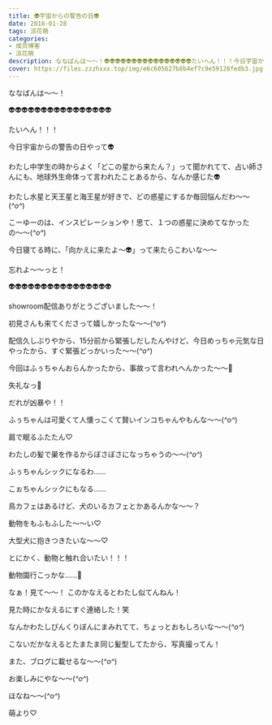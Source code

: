 ```yaml
---
title: 👽宇宙からの警告の日👽
date: 2018-01-28
tags: 涼花萌
categories: 
- 成员博客
- 涼花萌
description: ななばんは〜〜！👽👽👽👽👽👽👽👽👽👽👽👽👽👽👽👽たいへん！！！今日宇宙からの警告の日やって👽わたし中学生の時からよく「どこの星から来たん？」って聞かれてて...
cover: https://files.zzzhxxx.top/img/e6c605627b8b4ef7c9e59128fedb3.jpg 
---
```








ななばんは〜〜！



👽👽👽👽👽👽👽👽👽👽👽👽👽👽👽👽


たいへん！！！


今日宇宙からの警告の日やって👽




わたし中学生の時からよく「どこの星から来たん？」って聞かれてて、占い師さんにも、地球外生命体って言われたことあるから、なんか感じた👽






わたし水星と天王星と海王星が好きで、どの惑星にするか毎回悩んだわ〜〜(*^o^*)







こーゆーのは、インスピレーションや！思て、１つの惑星に決めてなかったの〜〜(*^o^*)






今日寝てる時に、「向かえに来たよ〜👽」って来たらこわいな〜〜







忘れよ〜〜っと！




👽👽👽👽👽👽👽👽👽👽👽👽👽👽👽👽









showroom配信ありがとうございました〜〜！





初見さんも来てくださって嬉しかったな〜〜(*^o^*)








配信久しぶりやから、15分前から緊張しだしたんやけど、今日めっちゃ元気な日やったから、すぐ緊張どっかいった〜〜(*^o^*)







今回はふぅちゃんおらんかったから、事故って言われへんかった〜〜🐥








失礼なっ🐥










だれが凶暴や！！










ふぅちゃんは可愛くて人懐っこくて賢いインコちゃんやもんな〜〜(*^o^*)







肩で眠るふたたん♡







わたしの髪で巣を作るからぼさぼさになっちゃうの〜〜(*^o^*)








ふぅちゃんシックになるわ……



こぉちゃんシックにもなる……







鳥カフェはあるけど、犬のいるカフェとかあるんかな〜〜？








動物をもふもふした〜〜い♡



大型犬に抱きつきたいな〜〜♡



とにかく、動物と触れ合いたい！！！





動物園行こっかな……🐯












なぁ！見て〜〜！
このかなえるとわたし似てんねん！











見た時にかなえるにすぐ連絡した！笑







なんかわたしぴんくりぼんにまみれてて、ちょっとおもしろいな〜〜(*^o^*)






こないだかなえるとたまたま同じ髪型してたから、写真撮ってん！




また、ブログに載せるな〜〜(*^o^*)






お楽しみにやな〜〜(*^o^*)





ほなね〜〜(*^o^*)



萌より♡


